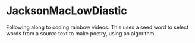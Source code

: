 # JacksonMacLowDiastic
Following along to coding rainbow videos. This uses a seed word to select words from a source text to make poetry, using an algorithm.
